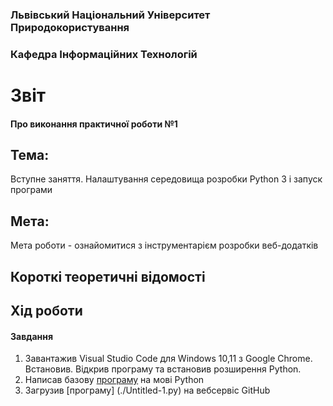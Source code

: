 ### Львівський Національний Університет Природокористування
### Кафедра Інформаційних Технологій
# Звіт 
#### Про виконання практичної роботи №1
## Тема: 
Вступне заняття. Налаштування середовища розробки Python 3 і запуск програми
## Мета: 
Мета роботи - ознайомитися з інструментарієм розробки веб-додатків
## Короткі теоретичні відомості
## Хід роботи 
#### Завдання 
1. Завантажив Visual Studio Code для Windows 10,11 з Google Chrome. Встановив. Відкрив програму та встановив розширення Python.
2. Написав базову [програму](./Untitled-1.py) на мові Python 
3. Загрузив [програму] (./Untitled-1.py) на вебсервіс GitHub
